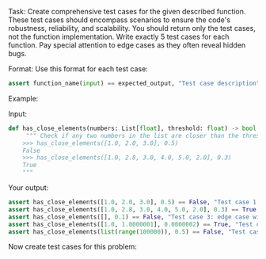 Task: Create comprehensive test cases for the given described function.
These test cases should encompass scenarios to ensure the code's
robustness, reliability, and scalability. 
You should return only the test cases, not the function implementation.
Write exactly 5 test cases for each function.
Pay special attention to edge cases as they often reveal hidden bugs.

Format: Use this format for each test case:
```python
assert function_name(input) == expected_output, "Test case description"
```

Example:

Input:
```python
def has_close_elements(numbers: List[float], threshold: float) -> bool:
     """ Check if any two numbers in the list are closer than the threshold.
    >>> has_close_elements([1.0, 2.0, 3.0], 0.5)
    False
    >>> has_close_elements([1.0, 2.8, 3.0, 4.0, 5.0, 2.0], 0.3)
    True
    """
```

Your output:
```python
assert has_close_elements([1.0, 2.0, 3.0], 0.5) == False, "Test case 1: no close elements"
assert has_close_elements([1.0, 2.8, 3.0, 4.0, 5.0, 2.0], 0.3) == True, "Test case 2: close elements"
assert has_close_elements([], 0.1) == False, "Test case 3: edge case with an empty list"
assert has_close_elements([1.0, 1.0000001], 0.0000002) == True, "Test case 4: very close elements"
assert has_close_elements(list(range(100000)), 0.5) == False, "Test case 5: large scale case with sequential integers"
```

Now create test cases for this problem:

